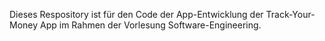 Dieses Respository ist für den Code der App-Entwicklung der Track-Your-Money App im Rahmen der Vorlesung Software-Engineering.
